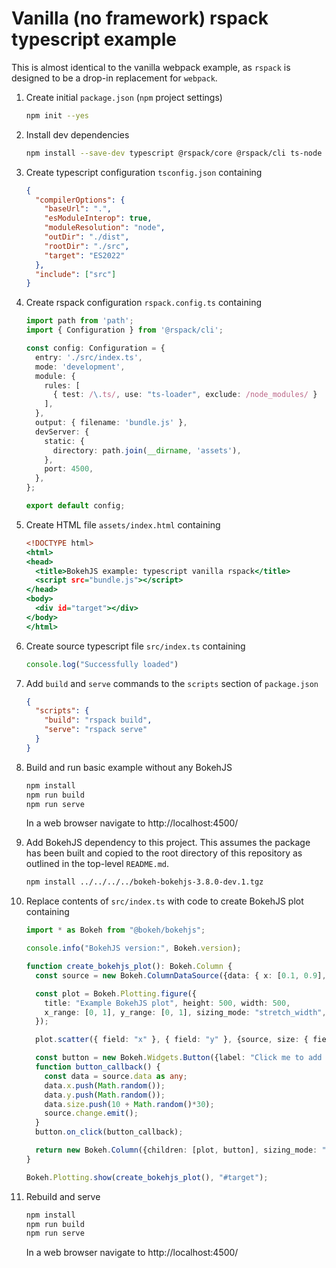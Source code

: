 # Vanilla (no framework) rspack typescript example

This is almost identical to the vanilla webpack example, as `rspack` is designed to be a drop-in replacement for `webpack`.

1. Create initial `package.json` (`npm` project settings)

    ```bash
    npm init --yes
    ```

2. Install dev dependencies

    ```bash
    npm install --save-dev typescript @rspack/core @rspack/cli ts-node ts-loader
    ```

3. Create typescript configuration `tsconfig.json` containing

    ```.json
    {
      "compilerOptions": {
        "baseUrl": ".",
        "esModuleInterop": true,
        "moduleResolution": "node",
        "outDir": "./dist",
        "rootDir": "./src",
        "target": "ES2022"
      },
      "include": ["src"]
    }
    ```

4. Create rspack configuration `rspack.config.ts` containing

    ```ts
    import path from 'path';
    import { Configuration } from '@rspack/cli';

    const config: Configuration = {
      entry: './src/index.ts',
      mode: 'development',
      module: {
        rules: [
          { test: /\.ts/, use: "ts-loader", exclude: /node_modules/ }
        ],
      },
      output: { filename: 'bundle.js' },
      devServer: {
        static: {
          directory: path.join(__dirname, 'assets'),
        },
        port: 4500,
      },
    };

    export default config;
    ```

5. Create HTML file `assets/index.html` containing

    ```.html
    <!DOCTYPE html>
    <html>
    <head>
      <title>BokehJS example: typescript vanilla rspack</title>
      <script src="bundle.js"></script>
    </head>
    <body>
      <div id="target"></div>
    </body>
    </html>
    ```

6. Create source typescript file `src/index.ts` containing

    ```ts
    console.log("Successfully loaded")
    ```

7. Add `build` and `serve` commands to the `scripts` section of `package.json`

    ```.json
    {
      "scripts": {
        "build": "rspack build",
        "serve": "rspack serve"
      }
    }
    ```

8. Build and run basic example without any BokehJS

    ```bash
    npm install
    npm run build
    npm run serve
    ```

    In a web browser navigate to http://localhost:4500/

9. Add BokehJS dependency to this project. This assumes the package has been built and copied to the root directory of this repository as outlined in the top-level `README.md`.

    ```bash
    npm install ../../../../bokeh-bokehjs-3.8.0-dev.1.tgz
    ```

10. Replace contents of `src/index.ts` with code to create BokehJS plot containing

    ```ts
    import * as Bokeh from "@bokeh/bokehjs";

    console.info("BokehJS version:", Bokeh.version);

    function create_bokehjs_plot(): Bokeh.Column {
      const source = new Bokeh.ColumnDataSource({data: { x: [0.1, 0.9], y: [0.1, 0.9], size: [40, 10] }});

      const plot = Bokeh.Plotting.figure({
        title: "Example BokehJS plot", height: 500, width: 500,
        x_range: [0, 1], y_range: [0, 1], sizing_mode: "stretch_width",
      });

      plot.scatter({ field: "x" }, { field: "y" }, {source, size: { field: "size" }});

      const button = new Bokeh.Widgets.Button({label: "Click me to add a point", button_type: "primary"});
      function button_callback() {
        const data = source.data as any;
        data.x.push(Math.random());
        data.y.push(Math.random());
        data.size.push(10 + Math.random()*30);
        source.change.emit();
      }
      button.on_click(button_callback);

      return new Bokeh.Column({children: [plot, button], sizing_mode: "stretch_width"});
    }

    Bokeh.Plotting.show(create_bokehjs_plot(), "#target");

    ```

11. Rebuild and serve

    ```bash
    npm install
    npm run build
    npm run serve
    ```

    In a web browser navigate to http://localhost:4500/
